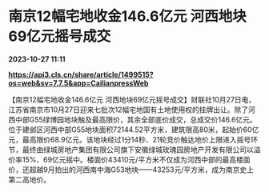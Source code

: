 # 南京12幅宅地收金146.6亿元 河西地块69亿元摇号成交

**2023-10-27 11:11**

**https://api3.cls.cn/share/article/1499515?os=web&sv=7.7.5&app=CailianpressWeb**

【南京12幅宅地收金146.6亿元 河西地块69亿元摇号成交】财联社10月27日电，江苏省南京市10月27日迎来七批次12幅宅地国有土地使用权的挂牌出让。除了河西中部G55绿博园地块触及最高限价，其余全部底价成交，总成交价146.6亿元。位于建邺区河西中部G55地块面积72144.52平方米，建筑限高80米，起始价60亿元，最高限价68.9亿元。该地块经过1分14秒、21轮竞价触达地价上限进入摇号环节，最终由绿城房地产集团有限公司旗下安徽绿城玫瑰园房地产开发有限公司以溢价率15%、69亿元摇中。楼面价43410元/平方米不仅成为河西中部的最高楼面价，还超越9月拍出的河西南中海G53地块——43253元/平方米，成为南京史上第二高地价。